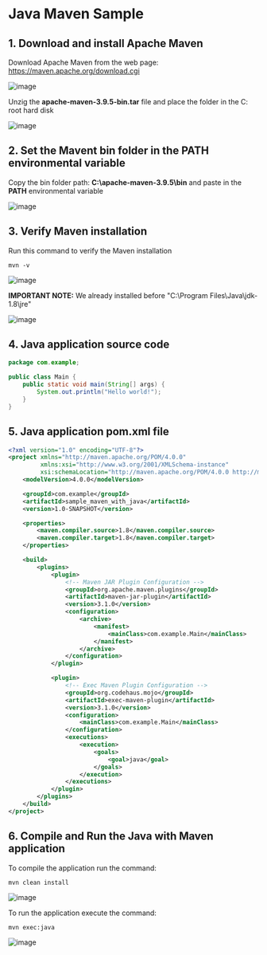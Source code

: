 # Java Maven Sample

## 1. Download and install Apache Maven

Download Apache Maven from the web page: https://maven.apache.org/download.cgi

![image](https://github.com/luiscoco/Java_Maven_Sample/assets/32194879/2588a600-4919-4882-935d-f792024793a8)

Unzig the **apache-maven-3.9.5-bin.tar** file and place the folder in the C: root hard disk

![image](https://github.com/luiscoco/Java_Maven_Sample/assets/32194879/ab3b37c9-6438-4cba-aaf0-537a2f866916)

## 2. Set the Mavent bin folder in the PATH environmental variable

Copy the bin folder path: **C:\apache-maven-3.9.5\bin** and paste in the **PATH** environmental variable

![image](https://github.com/luiscoco/Java_Maven_Sample/assets/32194879/6dba2422-7b73-4443-9a73-5fbd291b0ead)

## 3. Verify Maven installation

Run this command to verify the Maven installation

```
mvn -v
```

![image](https://github.com/luiscoco/Java_Maven_Sample/assets/32194879/df7d036f-7c0d-4495-af7b-71225a2bdee1)

**IMPORTANT NOTE:** We already installed before "C:\Program Files\Java\jdk-1.8\jre"

![image](https://github.com/luiscoco/Java_Maven_Sample/assets/32194879/e14041f8-794b-4dd3-b5df-27236549fe79)

## 4. Java application source code

```java
package com.example;

public class Main {
    public static void main(String[] args) {
        System.out.println("Hello world!");
    }
}
```

## 5. Java application pom.xml file

```xml
<?xml version="1.0" encoding="UTF-8"?>
<project xmlns="http://maven.apache.org/POM/4.0.0"
         xmlns:xsi="http://www.w3.org/2001/XMLSchema-instance"
         xsi:schemaLocation="http://maven.apache.org/POM/4.0.0 http://maven.apache.org/xsd/maven-4.0.0.xsd">
    <modelVersion>4.0.0</modelVersion>

    <groupId>com.example</groupId>
    <artifactId>sample_maven_with_java</artifactId>
    <version>1.0-SNAPSHOT</version>

    <properties>
        <maven.compiler.source>1.8</maven.compiler.source>
        <maven.compiler.target>1.8</maven.compiler.target>
    </properties>

    <build>
        <plugins>
            <plugin>
                <!-- Maven JAR Plugin Configuration -->
                <groupId>org.apache.maven.plugins</groupId>
                <artifactId>maven-jar-plugin</artifactId>
                <version>3.1.0</version>
                <configuration>
                    <archive>
                        <manifest>
                            <mainClass>com.example.Main</mainClass>
                        </manifest>
                    </archive>
                </configuration>
            </plugin>

            <plugin>
                <!-- Exec Maven Plugin Configuration -->
                <groupId>org.codehaus.mojo</groupId>
                <artifactId>exec-maven-plugin</artifactId>
                <version>3.1.0</version>
                <configuration>
                    <mainClass>com.example.Main</mainClass>
                </configuration>
                <executions>
                    <execution>
                        <goals>
                            <goal>java</goal>
                        </goals>
                    </execution>
                </executions>
            </plugin>
        </plugins>
    </build>
</project>
```

## 6. Compile and Run the Java with Maven application

To compile the application run the command:

```
mvn clean install
```

![image](https://github.com/luiscoco/Java_Maven_Sample/assets/32194879/1ede466f-8645-4025-88ab-d97b6542eb46)

To run the application execute the command:

```
mvn exec:java 
```

![image](https://github.com/luiscoco/Java_Maven_Sample/assets/32194879/9252e35b-a276-484d-8784-f4297bcad50b)

